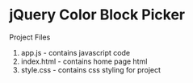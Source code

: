 # jQuery Color Block Picker

Project Files

1. app.js - contains javascript code
2. index.html - contains home page html
3. style.css - contains css styling for project
